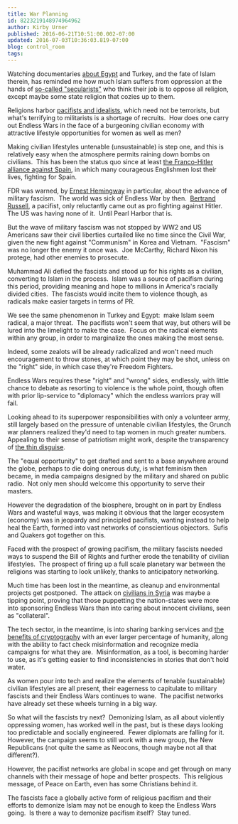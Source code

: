 ```yaml
---
title: War Planning
id: 8223219148974964962
author: Kirby Urner
published: 2016-06-21T10:51:00.002-07:00
updated: 2016-07-03T10:36:03.819-07:00
blog: control_room
tags: 
---
```


Watching documentaries [about Egypt](http://worldgame.blogspot.com/2016/06/the-square-movie-review.html) and Turkey, and the fate of Islam therein, has reminded me how much Islam suffers from oppression at the hands of [so-called "secularists"](http://mybizmo.blogspot.com/2016/06/love-is-verb-movie-review.html) who think their job is to oppose all religion, except maybe some state religion that cozies up to them.

Religions harbor [pacifists and idealists](http://controlroom.blogspot.com/2010/02/notes-from-lunch.html), which need not be terrorists, but what's terrifying to militarists is a shortage of recruits.  How does one carry out Endless Wars in the face of a burgeoning civilian economy with attractive lifestyle opportunities for women as well as men?

Making civilian lifestyles untenable (unsustainable) is step one, and this is relatively easy when the atmosphere permits raining down bombs on civilians.  This has been the status quo since at least [the Franco-Hitler alliance against Spain](http://mybizmo.blogspot.com/2009/11/into-fire-movie-review.html), in which many courageous Englishmen lost their lives, fighting for Spain.

FDR was warned, by [Ernest Hemingway](http://worldgame.blogspot.com/2009/11/kicking-can-down-road.html) in particular, about the advance of military fascism.  The world was sick of Endless War by then.  [Bertrand Russell](http://coffeeshopsnet.blogspot.com/2010/05/buzz-about-shops.html), a pacifist, only reluctantly came out as pro fighting against Hitler.  The US was having none of it.  Until Pearl Harbor that is.

But the wave of military fascism was not stopped by WW2 and US Americans saw their civil liberties curtailed like no time since the Civil War, given the new fight against "Communism" in Korea and Vietnam.  "Fascism" was no longer the enemy it once was.  Joe McCarthy, Richard Nixon his protege, had other enemies to prosecute.

Muhammad Ali defied the fascists and stood up for his rights as a civilian, converting to Islam in the process.  Islam was a source of pacifism during this period, providing meaning and hope to millions in America's racially divided cities.  The fascists would incite them to violence though, as radicals make easier targets in terms of PR.

We see the same phenomenon in Turkey and Egypt:  make Islam seem radical, a major threat.  The pacifists won't seem that way, but others will be lured into the limelight to make the case.  Focus on the radical elements within any group, in order to marginalize the ones making the most sense.

Indeed, some zealots will be already radicalized and won't need much encouragement to throw stones, at which point they may be shot, unless on the "right" side, in which case they're Freedom Fighters.

Endless Wars requires these "right" and "wrong" sides, endlessly, with little chance to debate as resorting to violence is the whole point, though often with prior lip-service to "diplomacy" which the endless warriors pray will fail.

Looking ahead to its superpower responsibilities with only a volunteer army, still largely based on the pressure of untenable civilian lifestyles, the Grunch war planners realized they'd need to tap women in much greater numbers.  Appealing to their sense of patriotism might work, despite the transparency of [the thin disguise](http://worldgame.blogspot.com/2016/06/golden-rule.html).

The "equal opportunity" to get drafted and sent to a base anywhere around the globe, perhaps to die doing onerous duty, is what feminism then became, in media campaigns designed by the military and shared on public radio.  Not only men should welcome this opportunity to serve their masters.

However the degradation of the biosphere, brought on in part by Endless Wars and wasteful ways, was making it obvious that the larger ecosystem (economy) was in jeopardy and principled pacifists, wanting instead to help heal the Earth, formed into vast networks of conscientious objectors.  Sufis and Quakers got together on this.

Faced with the prospect of growing pacifism, the military fascists needed ways to suspend the Bill of Rights and further erode the tenability of civilian lifestyles.  The prospect of firing up a full scale planetary war between the religions was starting to look unlikely, thanks to anticipatory networking.

Much time has been lost in the meantime, as cleanup and environmental projects get postponed.  The attack on [civilians in Syria](http://controlroom.blogspot.com/2013/08/city-of-morons.html) was maybe a tipping point, proving that those puppetting the nation-states were more into sponsoring Endless Wars than into caring about innocent civilians, seen as "collateral".

The tech sector, in the meantime, is into sharing banking services and [the benefits of cryptography](https://advocacy.mozilla.org/en-US/encrypt/social/4) with an ever larger percentage of humanity, along with the ability to fact check misinformation and recognize media campaigns for what they are.  Misinformation, as a tool, is becoming harder to use, as it's getting easier to find inconsistencies in stories that don't hold water.

As women pour into tech and realize the elements of tenable (sustainable) civilian lifestyles are all present, their eagerness to capitulate to military fascists and their Endless Wars continues to wane.  The pacifist networks have already set these wheels turning in a big way.

So what will the fascists try next?  Demonizing Islam, as all about violently oppressing women, has worked well in the past, but is these days looking too predictable and socially engineered.  Fewer diplomats are falling for it.  However, the campaign seems to still work with a new group, the New Republicans (not quite the same as Neocons, though maybe not all that different?).

However, the pacifist networks are global in scope and get through on many channels with their message of hope and better prospects.  This religious message, of Peace on Earth, even has some Christians behind it.

The fascists face a globally active form of religious pacifism and their efforts to demonize Islam may not be enough to keep the Endless Wars going.  Is there a way to demonize pacifism itself?  Stay tuned.

[](https://www.flickr.com/photos/kirbyurner/27165472964/in/dateposted-public/)